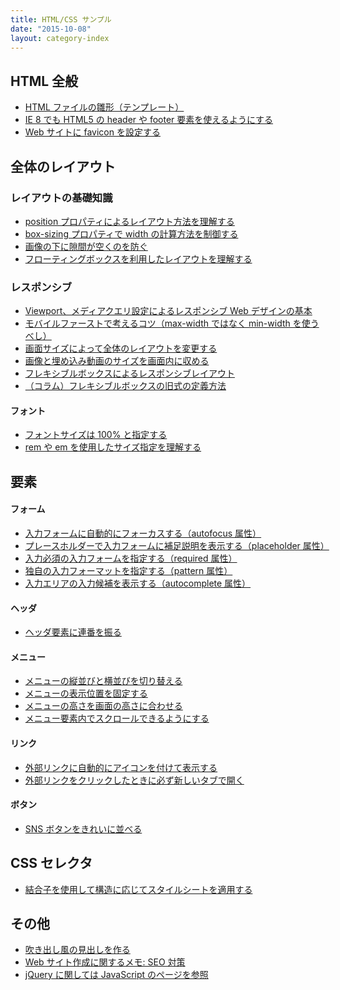 ```yaml
---
title: HTML/CSS サンプル
date: "2015-10-08"
layout: category-index
---
```


HTML 全般
----
* [HTML ファイルの雛形（テンプレート）](html/template.html)
* [IE 8 でも HTML5 の header や footer 要素を使えるようにする](html/ie8.html)
* [Web サイトに favicon を設定する](html/favicon.html)


全体のレイアウト
----

### レイアウトの基礎知識
* [position プロパティによるレイアウト方法を理解する](layout/position.html)
* [box-sizing プロパティで width の計算方法を制御する](layout/box-sizing.html)
* [画像の下に隙間が空くのを防ぐ](layout/remove-margin-of-image.html)
* [フローティングボックスを利用したレイアウトを理解する](floating-box.html)

### レスポンシブ
* [Viewport、メディアクエリ設定によるレスポンシブ Web デザインの基本](responsive/media-query.html)
* [モバイルファーストで考えるコツ（max-width ではなく min-width を使うべし）](mobile-first.html)
* [画面サイズによって全体のレイアウトを変更する](responsive/change-layout.html)
* [画像と埋め込み動画のサイズを画面内に収める](responsive/image-width.html)
* [フレキシブルボックスによるレスポンシブレイアウト](flexible-box.html)
* [（コラム）フレキシブルボックスの旧式の定義方法](flexible-box-old.html)

#### フォント
* [フォントサイズは 100% と指定する](font/font-size.html)
* [rem や em を使用したサイズ指定を理解する](font/rem-and-em.html)


要素
----

#### フォーム
* [入力フォームに自動的にフォーカスする（autofocus 属性）](form/autofocus.html)
* [プレースホルダーで入力フォームに補足説明を表示する（placeholder 属性）](form/placeholder.html)
* [入力必須の入力フォームを指定する（required 属性）](form/required.html)
* [独自の入力フォーマットを指定する（pattern 属性）](form/pattern.html)
* [入力エリアの入力候補を表示する（autocomplete 属性）](form/autocomplete.html)

#### ヘッダ
* [ヘッダ要素に連番を振る](number-header.html)

#### メニュー
* [メニューの縦並びと横並びを切り替える](menu/vertical-and-horizontal.html)
* [メニューの表示位置を固定する](menu/position-fixed-menu.html)
* [メニューの高さを画面の高さに合わせる](menu/full-height-menu.html)
* [メニュー要素内でスクロールできるようにする](menu/scroll-menu.html)

#### リンク
* [外部リンクに自動的にアイコンを付けて表示する](selector/add-icon-to-link.html)
* [外部リンクをクリックしたときに必ず新しいタブで開く](link/open-new-tab.html)

#### ボタン
* [SNS ボタンをきれいに並べる](button/sns-buttons.html)


CSS セレクタ
----
* [結合子を使用して構造に応じてスタイルシートを適用する](selector/combinator.html)


その他
----
* [吹き出し風の見出しを作る](sample/balloon.html)
* [Web サイト作成に関するメモ: SEO 対策](seo.html)
* [jQuery に関しては JavaScript のページを参照](../js/index.html)


